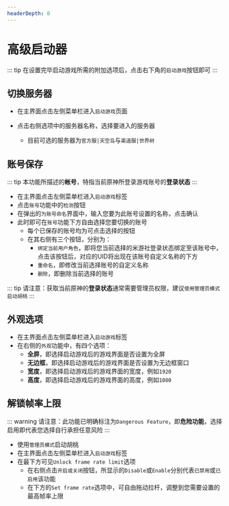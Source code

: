 ```yaml
---
headerDepth: 0
---
```


# 高级启动器

::: tip
在设置完毕启动游戏所需的附加选项后，点击右下角的`启动游戏`按钮即可
:::

## 切换服务器

- 在主界面点击左侧菜单栏进入`启动游戏`页面

- 点击右侧选项中的服务器名称，选择要进入的服务器

    - 目前可选的服务器为`官方服|天空岛`与`渠道服|世界树`

## 账号保存
::: tip
本功能所描述的**帐号**，特指当前原神所登录游戏账号的**登录状态**
:::

- 在主界面点击左侧菜单栏进入`启动游戏`标签
- 点击`账号`功能中的`检测`按钮
- 在弹出的`为账号命名`界面中，输入您要为此账号设置的名称，点击确认
- 此时即可在`账号`功能下方自由选择您要切换的账号
    - 每个已保存的账号均为可点击选择的按钮
    - 在其右侧有三个按钮，分别为：
        - `绑定当前用户角色`，即将您当前选择的米游社登录状态绑定至该账号中，点击该按钮后，对应的UID将出现在该账号自定义名称的下方
        - `重命名`，即修改当前选择账号的自定义名称
        - `删除`，即删除当前选择的账号

::: tip
请注意：获取当前原神的**登录状态**通常需要管理员权限，建议`使用管理员模式启动胡桃`
:::

## 外观选项

- 在主界面点击左侧菜单栏进入`启动游戏`标签
- 在右侧的`外观`功能中，有四个选项：
    - **全屏**，即选择启动游戏后的游戏界面是否设置为全屏
    - **无边框**，即选择启动游戏后的游戏界面是否设置为无边框窗口
    - **宽度**，即选择启动游戏后的游戏界面的宽度，例如`1920`
    - **高度**，即选择启动游戏后的游戏界面的高度，例如`1080`

## 解锁帧率上限

::: warning
请注意：此功能已明确标注为`Dangerous Feature`，即**危险功能**，选择启用即代表您选择自行承担任意风险
:::

- 使用`管理员模式`启动胡桃
- 在主界面点击左侧菜单栏进入`启动游戏`标签
- 在最下方可见`Unlock frame rate limit`选项
    - 在右侧点击`开启或关闭`按钮，所显示的`Disable`或`Enable`分别代表`已禁用`或`已启用`该功能
    - 在下方的`Set frame rate`选项中，可自由拖动拉杆，调整到您需要设置的最高帧率上限
